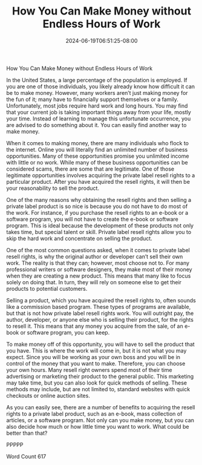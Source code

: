 ﻿---
title: "How You Can Make Money without Endless Hours of Work"
date: 2024-06-19T06:51:25-08:00
description: "Private Label Resell Rights Tips for Web Success"
featured_image: "/images/Private Label Resell Rights.jpg"
tags: ["Private Label Resell Rights"]
---

How You Can Make Money without Endless Hours of Work

In the United States, a large percentage of the population is employed.  If you are one of those individuals, you likely already know how difficult it can be to make money. However, many workers aren’t just making money for the fun of it; many have to financially support themselves or a family.  Unfortunately, most jobs require hard work and long hours.  You may find that your current job is taking important things away from your life, mostly your time. Instead of learning to manage this unfortunate occurrence, you are advised to do something about it.  You can easily find another way to make money.

When it comes to making money, there are many individuals who flock to the internet.  Online you will literally find an unlimited number of business opportunities. Many of these opportunities promise you unlimited income with little or no work. While many of these business opportunities can be considered scams, there are some that are legitimate.  One of those legitimate opportunities involves acquiring the private label resell rights to a particular product. After you have acquired the resell rights, it will then be your reasonability to sell the product.

One of the many reasons why obtaining the resell rights and then selling a private label product is so nice is because you do not have to do most of the work. For instance, if you purchase the resell rights to an e-book or a software program, you will not have to create the e-book or software program. This is ideal because the development of these products not only takes time, but special talent or skill. Private label resell rights allow you to skip the hard work and concentrate on selling the product.

One of the most common questions asked, when it comes to private label resell rights, is why the original author or developer can’t sell their own work.  The reality is that they can; however, most choose not to.  For many professional writers or software designers, they make most of their money when they are creating a new product. This means that many like to focus solely on doing that.  In turn, they will rely on someone else to get their products to potential customers.  

Selling a product, which you have acquired the resell rights to, often sounds like a commission based program. These types of programs are available, but that is not how private label resell rights work. You will outright pay, the author, developer, or anyone else who is selling their product, for the rights to resell it. This means that any money you acquire from the sale, of an e-book or software program, you can keep.

To make money off of this opportunity, you will have to sell the product that you have.  This is where the work will come in, but it is not what you may expect.  Since you will be working as your own boss and you will be in control of the money that you want to make.  Therefore, you can choose your own hours.  Many resell right owners spend most of their time advertising or marketing their product to the general public.  This marketing may take time, but you can also look for quick methods of selling.  These methods may include, but are not limited to, standard websites with quick checkouts or online auction sites.

As you can easily see, there are a number of benefits to acquiring the resell rights to a private label product, such as an e-book, mass collection of articles, or a software program.  Not only can you make money, but you can also decide how much or how little time you want to work. What could be better than that?

PPPPP

Word Count 617

